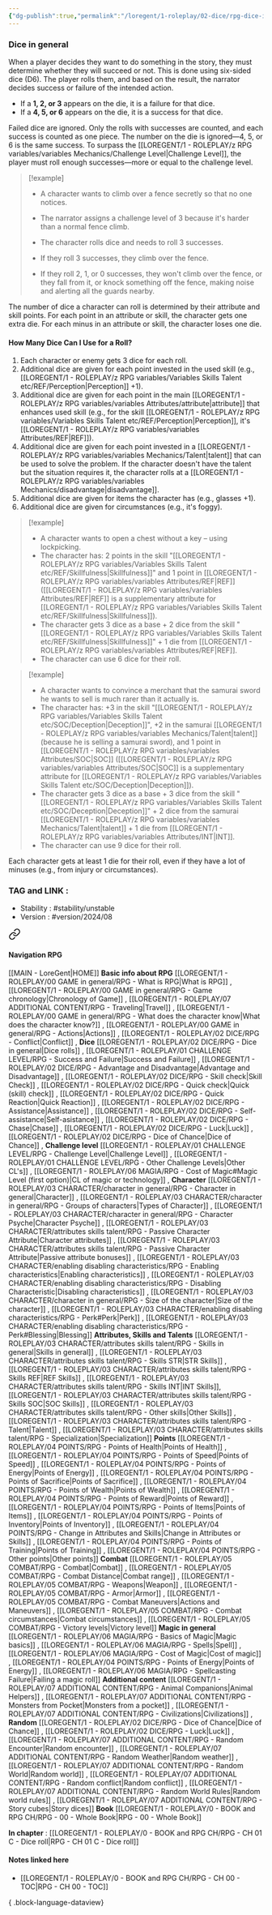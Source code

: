 ```yaml
---
{"dg-publish":true,"permalink":"/loregent/1-roleplay/02-dice/rpg-dice-in-general/"}
---
```



### Dice in general

When a player decides they want to do something in the story, they must determine whether they will succeed or not. This is done using six-sided dice (D6). The player rolls them, and based on the result, the narrator decides success or failure of the intended action.

- If a **1, 2, or 3** appears on the die, it is a failure for that dice.    
- If a **4, 5, or 6** appears on the die, it is a success for that dice.

Failed dice are ignored. Only the rolls with successes are counted, and each success is counted as one piece. The number on the die is ignored—4, 5, or 6 is the same success. To surpass the [[LOREGENT/1 - ROLEPLAY/z RPG variables/variables Mechanics/Challenge Level\|Challenge Level]], the player must roll enough successes—more or equal to the challenge level.

> [!example]
> 
> - A character wants to climb over a fence secretly so that no one notices.
> - The narrator assigns a challenge level of 3 because it's harder than a normal fence climb.
> 
> - The character rolls dice and needs to roll 3 successes.
> -  If they roll 3 successes, they climb over the fence.
> - If they roll 2, 1, or 0 successes, they won't climb over the fence, or they fall from it, or knock something off the fence, making noise and alerting all the guards nearby.

The number of dice a character can roll is determined by their attribute and skill points. For each point in an attribute or skill, the character gets one extra die. For each minus in an attribute or skill, the character loses one die.

#### How Many Dice Can I Use for a Roll?

1. Each character or enemy gets 3 dice for each roll.
2. Additional dice are given for each point invested in the used skill (e.g., [[LOREGENT/1 - ROLEPLAY/z RPG variables/Variables Skills Talent etc/REF/Perception\|Perception]] +1).
3. Additional dice are given for each point in the main [[LOREGENT/1 - ROLEPLAY/z RPG variables/variables Attributes/attribute\|attribute]] that enhances used skill (e.g., for the skill [[LOREGENT/1 - ROLEPLAY/z RPG variables/Variables Skills Talent etc/REF/Perception\|Perception]], it's [[LOREGENT/1 - ROLEPLAY/z RPG variables/variables Attributes/REF\|REF]]).
4. Additional dice are given for each point invested in a [[LOREGENT/1 - ROLEPLAY/z RPG variables/variables Mechanics/Talent\|talent]] that can be used to solve the problem. If the character doesn't have the talent but the situation requires it, the character rolls at a [[LOREGENT/1 - ROLEPLAY/z RPG variables/variables Mechanics/disadvantage\|disadvantage]].
5. Additional dice are given for items the character has (e.g., glasses +1).
6. Additional dice are given for circumstances (e.g., it's foggy).

> [!example]
> * A character wants to open a chest without a key – using lockpicking.
> * The character has: 2 points in the skill "[[LOREGENT/1 - ROLEPLAY/z RPG variables/Variables Skills Talent etc/REF/Skillfulness\|Skillfulness]]" and 1 point in [[LOREGENT/1 - ROLEPLAY/z RPG variables/variables Attributes/REF\|REF]] ([[LOREGENT/1 - ROLEPLAY/z RPG variables/variables Attributes/REF\|REF]] is a supplementary attribute for [[LOREGENT/1 - ROLEPLAY/z RPG variables/Variables Skills Talent etc/REF/Skillfulness\|Skillfulness]]).
> * The character gets 3 dice as a base + 2 dice from the skill "[[LOREGENT/1 - ROLEPLAY/z RPG variables/Variables Skills Talent etc/REF/Skillfulness\|Skillfulness]]" + 1 die from [[LOREGENT/1 - ROLEPLAY/z RPG variables/variables Attributes/REF\|REF]].
> * The character can use 6 dice for their roll.

> [!example]
> * A character wants to convince a merchant that the samurai sword he wants to sell is much rarer than it actually is.
> * The character has: +3 in the skill "[[LOREGENT/1 - ROLEPLAY/z RPG variables/Variables Skills Talent etc/SOC/Deception\|Deception]]", +2 in the samurai [[LOREGENT/1 - ROLEPLAY/z RPG variables/variables Mechanics/Talent\|talent]] (because he is selling a samurai sword), and 1 point in [[LOREGENT/1 - ROLEPLAY/z RPG variables/variables Attributes/SOC\|SOC]] ([[LOREGENT/1 - ROLEPLAY/z RPG variables/variables Attributes/SOC\|SOC]] is a supplementary attribute for [[LOREGENT/1 - ROLEPLAY/z RPG variables/Variables Skills Talent etc/SOC/Deception\|Deception]]).
> * The character gets 3 dice as a base + 3 dice from the skill "[[LOREGENT/1 - ROLEPLAY/z RPG variables/Variables Skills Talent etc/SOC/Deception\|Deception]]" + 2 dice from the samurai [[LOREGENT/1 - ROLEPLAY/z RPG variables/variables Mechanics/Talent\|talent]] + 1 die from [[LOREGENT/1 - ROLEPLAY/z RPG variables/variables Attributes/INT\|INT]].
> * The character can use 9 dice for their roll.

Each character gets at least 1 die for their roll, even if they have a lot of minuses (e.g., from injury or circumstances).

### TAG and LINK :
- Stability : #stability/unstable
- Version : #version/2024/08 
 

<div class="transclusion internal-embed is-loaded"><a class="markdown-embed-link" href="/loregent/assets/structure/navigation/nav-rpg/" aria-label="Open link"><svg xmlns="http://www.w3.org/2000/svg" width="24" height="24" viewBox="0 0 24 24" fill="none" stroke="currentColor" stroke-width="2" stroke-linecap="round" stroke-linejoin="round" class="svg-icon lucide-link"><path d="M10 13a5 5 0 0 0 7.54.54l3-3a5 5 0 0 0-7.07-7.07l-1.72 1.71"></path><path d="M14 11a5 5 0 0 0-7.54-.54l-3 3a5 5 0 0 0 7.07 7.07l1.71-1.71"></path></svg></a><div class="markdown-embed">




#### Navigation RPG
[[MAIN - LoreGent\|HOME]]
**Basic info about RPG**
[[LOREGENT/1 - ROLEPLAY/00 GAME in general/RPG - What is RPG\|What is RPG]] , [[LOREGENT/1 - ROLEPLAY/00 GAME in general/RPG - Game chronology\|Chronology of Game]] , [[LOREGENT/1 - ROLEPLAY/07 ADDITIONAL CONTENT/RPG - Traveling\|Travel]] , [[LOREGENT/1 - ROLEPLAY/00 GAME in general/RPG - What does the character know\|What does the character know?]] , [[LOREGENT/1 - ROLEPLAY/00 GAME in general/RPG - Actions\|Actions]] , [[LOREGENT/1 - ROLEPLAY/02 DICE/RPG - Conflict\|Conflict]] ,
**Dice**
[[LOREGENT/1 - ROLEPLAY/02 DICE/RPG - Dice in general\|Dice rolls]] , [[LOREGENT/1 - ROLEPLAY/01 CHALLENGE LEVEL/RPG - Success and Failure\|Success and Failure]] , [[LOREGENT/1 - ROLEPLAY/02 DICE/RPG - Advantage and Disadvantage\|Advantage and Disadvantage]] , [[LOREGENT/1 - ROLEPLAY/02 DICE/RPG - Skill check\|Skill Check]] , [[LOREGENT/1 - ROLEPLAY/02 DICE/RPG - Quick check\|Quick (skill) check]] , [[LOREGENT/1 - ROLEPLAY/02 DICE/RPG - Quick Reaction\|Quick Reaction]] , [[LOREGENT/1 - ROLEPLAY/02 DICE/RPG - Assistance\|Assistance]] , [[LOREGENT/1 - ROLEPLAY/02 DICE/RPG - Self-assistance\|Self-asistance]] , [[LOREGENT/1 - ROLEPLAY/02 DICE/RPG - Chase\|Chase]] , [[LOREGENT/1 - ROLEPLAY/02 DICE/RPG - Luck\|Luck]] , [[LOREGENT/1 - ROLEPLAY/02 DICE/RPG - Dice of Chance\|Dice of Chance]] ,
**Challenge level**
[[LOREGENT/1 - ROLEPLAY/01 CHALLENGE LEVEL/RPG - Challenge Level\|Challenge Level]] , [[LOREGENT/1 - ROLEPLAY/01 CHALLENGE LEVEL/RPG - Other Challenge Levels\|Other CL's]]  , [[LOREGENT/1 - ROLEPLAY/06 MAGIA/RPG - Cost of Magic#Magic Level (first option)\|CL of magic or technology]] , 
**Character**
[[LOREGENT/1 - ROLEPLAY/03 CHARACTER/character in general/RPG - Character in general\|Character]] , [[LOREGENT/1 - ROLEPLAY/03 CHARACTER/character in general/RPG - Groups of characters\|Types of Character]] , [[LOREGENT/1 - ROLEPLAY/03 CHARACTER/character in general/RPG - Character Psyche\|Character Psyche]] , [[LOREGENT/1 - ROLEPLAY/03 CHARACTER/attributes skills talent/RPG - Passive Character Attribute\|Character attributes]] , [[LOREGENT/1 - ROLEPLAY/03 CHARACTER/attributes skills talent/RPG - Passive Character Attribute\|Passive attribute bonuses]] , [[LOREGENT/1 - ROLEPLAY/03 CHARACTER/enabling disabling characteristics/RPG - Enabling characteristics\|Enabling characteristics]] , [[LOREGENT/1 - ROLEPLAY/03 CHARACTER/enabling disabling characteristics/RPG - Disabling Characteristic\|Disabling characteristics]] , [[LOREGENT/1 - ROLEPLAY/03 CHARACTER/character in general/RPG - Size of the character\|Size of the character]] , [[LOREGENT/1 - ROLEPLAY/03 CHARACTER/enabling disabling characteristics/RPG - Perk#Perk\|Perk]] , [[LOREGENT/1 - ROLEPLAY/03 CHARACTER/enabling disabling characteristics/RPG - Perk#Blessing\|Blessing]]
**Attributes, Skills and Talents**
[[LOREGENT/1 - ROLEPLAY/03 CHARACTER/attributes skills talent/RPG - Skills in general\|Skills in general]] , [[LOREGENT/1 - ROLEPLAY/03 CHARACTER/attributes skills talent/RPG - Skills STR\|STR Skills]] , [[LOREGENT/1 - ROLEPLAY/03 CHARACTER/attributes skills talent/RPG - Skills REF\|REF Skills]] , [[LOREGENT/1 - ROLEPLAY/03 CHARACTER/attributes skills talent/RPG - Skills INT\|INT Skills]], [[LOREGENT/1 - ROLEPLAY/03 CHARACTER/attributes skills talent/RPG - Skills SOC\|SOC Skills]] , [[LOREGENT/1 - ROLEPLAY/03 CHARACTER/attributes skills talent/RPG - Other skills\|Other Skills]] , [[LOREGENT/1 - ROLEPLAY/03 CHARACTER/attributes skills talent/RPG - Talent\|Talent]] , [[LOREGENT/1 - ROLEPLAY/03 CHARACTER/attributes skills talent/RPG - Specialization\|Specialization]]
**Points**
[[LOREGENT/1 - ROLEPLAY/04 POINTS/RPG - Points of Health\|Points of Health]] , [[LOREGENT/1 - ROLEPLAY/04 POINTS/RPG - Points of Speed\|Points of Speed]] , [[LOREGENT/1 - ROLEPLAY/04 POINTS/RPG - Points of Energy\|Points of Energy]] , [[LOREGENT/1 - ROLEPLAY/04 POINTS/RPG - Points of Sacrifice\|Points of Sacrifice]] , [[LOREGENT/1 - ROLEPLAY/04 POINTS/RPG - Points of Wealth\|Points of Wealth]] , [[LOREGENT/1 - ROLEPLAY/04 POINTS/RPG - Points of Reward\|Points of Reward]] , [[LOREGENT/1 - ROLEPLAY/04 POINTS/RPG - Points of Items\|Points of Items]] , [[LOREGENT/1 - ROLEPLAY/04 POINTS/RPG - Points of Inventory\|Points of Inventory]] , [[LOREGENT/1 - ROLEPLAY/04 POINTS/RPG - Change in Attributes and Skills\|Change in Attributes or Skills]] , [[LOREGENT/1 - ROLEPLAY/04 POINTS/RPG - Points of Training\|Points of Training]] , [[LOREGENT/1 - ROLEPLAY/04 POINTS/RPG - Other points\|Other points]]
**Combat**
[[LOREGENT/1 - ROLEPLAY/05 COMBAT/RPG - Combat\|Combat]] , [[LOREGENT/1 - ROLEPLAY/05 COMBAT/RPG - Combat Distance\|Combat range]] , [[LOREGENT/1 - ROLEPLAY/05 COMBAT/RPG - Weapons\|Weapon]] , [[LOREGENT/1 - ROLEPLAY/05 COMBAT/RPG - Armor\|Armor]] , [[LOREGENT/1 - ROLEPLAY/05 COMBAT/RPG - Combat Maneuvers\|Actions and Maneuvers]] , [[LOREGENT/1 - ROLEPLAY/05 COMBAT/RPG - Combat circumstances\|Combat circumstances]] , [[LOREGENT/1 - ROLEPLAY/05 COMBAT/RPG - Victory levels\|Victory level]]
**Magic in general**
[[LOREGENT/1 - ROLEPLAY/06 MAGIA/RPG - Basics of Magic\|Magic basics]] , [[LOREGENT/1 - ROLEPLAY/06 MAGIA/RPG - Spells\|Spell]] , [[LOREGENT/1 - ROLEPLAY/06 MAGIA/RPG - Cost of Magic\|Cost of magic]] , [[LOREGENT/1 - ROLEPLAY/04 POINTS/RPG - Points of Energy\|Points of Energy]] , [[LOREGENT/1 - ROLEPLAY/06 MAGIA/RPG - Spellcasting Failure\|Failing a magic roll]]
**Additional content**
[[LOREGENT/1 - ROLEPLAY/07 ADDITIONAL CONTENT/RPG - Animal Companions\|Animal Helpers]] , [[LOREGENT/1 - ROLEPLAY/07 ADDITIONAL CONTENT/RPG - Monsters from Pocket\|Monsters from a pocket]] , [[LOREGENT/1 - ROLEPLAY/07 ADDITIONAL CONTENT/RPG - Civilizations\|Civilizations]] , 
**Random**
[[LOREGENT/1 - ROLEPLAY/02 DICE/RPG - Dice of Chance\|Dice of Chance]] , [[LOREGENT/1 - ROLEPLAY/02 DICE/RPG - Luck\|Luck]] , [[LOREGENT/1 - ROLEPLAY/07 ADDITIONAL CONTENT/RPG - Random Encounter\|Random encounter]] , [[LOREGENT/1 - ROLEPLAY/07 ADDITIONAL CONTENT/RPG - Random Weather\|Random weather]] , [[LOREGENT/1 - ROLEPLAY/07 ADDITIONAL CONTENT/RPG - Random World\|Random world]] , [[LOREGENT/1 - ROLEPLAY/07 ADDITIONAL CONTENT/RPG - Random conflict\|Random conflict]] , [[LOREGENT/1 - ROLEPLAY/07 ADDITIONAL CONTENT/RPG - Random World Rules\|Random world rules]] , [[LOREGENT/1 - ROLEPLAY/07 ADDITIONAL CONTENT/RPG - Story cubes\|Story dices]]
**Book**
[[LOREGENT/1 - ROLEPLAY/0 - BOOK and RPG CH/RPG - 00 - Whole Book\|RPG - 00 - Whole Book]]

</div></div>


**In chapter** : [[LOREGENT/1 - ROLEPLAY/0 - BOOK and RPG CH/RPG - CH 01 C - Dice roll\|RPG - CH 01 C - Dice roll]] 

#### Notes linked here
- [[LOREGENT/1 - ROLEPLAY/0 - BOOK and RPG CH/RPG - CH 00 - TOC\|RPG - CH 00 - TOC]]

{ .block-language-dataview}



